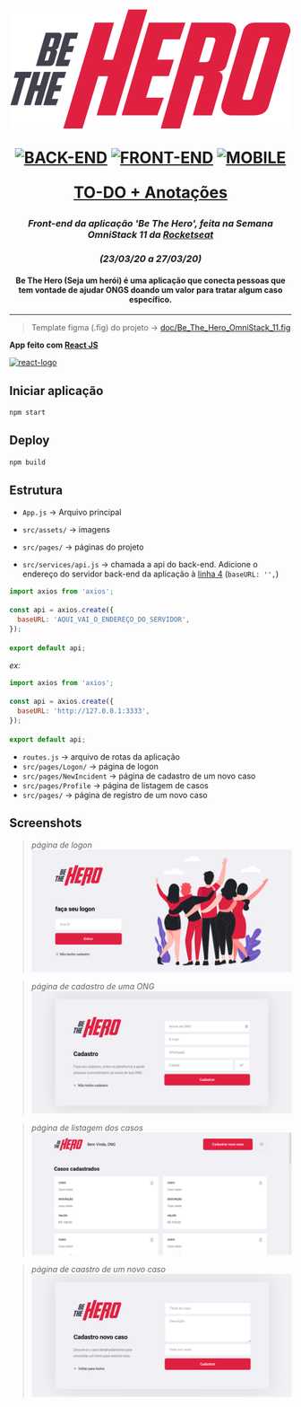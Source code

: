 
<h1 align="center">

![Be The Hero](doc/logo.svg)

[![BACK-END](https://img.shields.io/badge/BACK--END-NodeJS-green?style=flat-square)](https://github.com/mateusfg7/BeTheHero-Backend)
[![FRONT-END](https://img.shields.io/badge/FRONT--END-ReactJS-blue?style=flat-square)](https://github.com/mateusfg7/BeTheHero-Frontend)
[![MOBILE](https://img.shields.io/badge/MOBILE-ReactNative-9cf?style=flat-square)](https://github.com/mateusfg7/BeTheHero-Mobile)

[TO-DO + Anotações](https://github.com/users/mateusfg7/projects/4)

</h1>

<h3 align="center">

_Front-end da aplicação 'Be The Hero', feita na Semana OmniStack 11 da [Rocketseat](https://rocketseat.com.br/)_
</h3>
<h3 align="center">

_(23/03/20 a 27/03/20)_
</h3>
<h4 align="center">

Be The Hero (Seja um herói) é uma aplicação que conecta pessoas que tem vontade de ajudar ONGS doando um valor para tratar algum caso específico.
</h4>

---

> Template figma (.fig) do projeto -> [doc/Be_The_Hero_OmniStack_11.fig](doc/Be_The_Hero_OmniStack_11.fig)

**App feito com [React JS](https://reactjs.org/)**

[![react-logo](https://bognarjunior.files.wordpress.com/2018/03/if_react-js_logo_1174949.png?w=256)](https://rocketseat.com.br/)


## Iniciar aplicação
```bash
npm start
```

## Deploy
```bash
npm build
```

## Estrutura

- `App.js` -> Arquivo principal

- `src/assets/` -> imagens

- `src/pages/` -> páginas do projeto

- `src/services/api.js` -> chamada a api do back-end.
Adicione o endereço do servidor back-end da aplicação à [linha 4](https://github.com/mateusfg7/BeTheHero-Frontend/blob/master/src/services/api.js#L4) (`baseURL: '',`)
```javascript
import axios from 'axios';

const api = axios.create({
  baseURL: 'AQUI_VAI_O_ENDEREÇO_DO_SERVIDOR',
});

export default api;
```
_ex:_
```javascript
import axios from 'axios';

const api = axios.create({
  baseURL: 'http://127.0.0.1:3333',
});

export default api;
```

- `routes.js` -> arquivo de rotas da aplicação
- `src/pages/Logon/` -> página de logon
- `src/pages/NewIncident` -> página de cadastro de um novo caso
- `src/pages/Profile` -> página de listagem de casos
- `src/pages/` -> página de registro de um novo caso



<h3 align="center">

## Screenshots
> _página de logon_
![Login](doc/login.png)

> _página de cadastro de uma ONG_
![Cadastro](doc/cadastro.png)

> _página de listagem dos casos_
![Listar Casos](doc/lista_caso.png)

> _página de caastro de um novo caso_
![Cadastrar Caso](doc/cadastrar_caso.png)

<h3>

